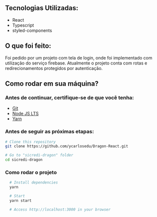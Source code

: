 ## Tecnologias Utilizadas:

- React
- Typescript
- styled-components

## O que foi feito:

Foi pedido por um projeto com tela de login, onde foi implementado com utilização do serviço firebase. Atualmente o projeto conta com rotas e redirecionamentos protegidos por autenticação.

## Como rodar em sua máquina?

### Antes de continuar, certifique-se de que você tenha:

- [Git](https://git-scm.com/downloads)
- [Node JS LTS](https://nodejs.org/en/download/)
- [Yarn](https://classic.yarnpkg.com/en/docs/install#windows-stable)

### Antes de seguir as próximas etapas:

```bash
# Clone this repository
git clone https://github.com/ycarlosedu/Dragon-React.git

# Go to "sicredi-dragon" folder
cd sicredi-dragon
```

### Como rodar o projeto

```bash
  # Install dependencies
  yarn

  # Start
  yarn start

  # Access http://localhost:3000 in your browser
```
